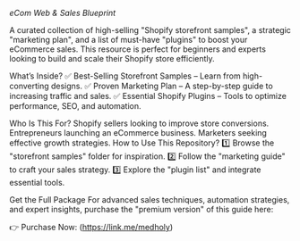 *eCom Web & Sales Blueprint*

A curated collection of high-selling "Shopify storefront samples", a strategic "marketing plan", and a list of must-have "plugins" to boost your eCommerce sales. This resource is perfect for beginners and experts looking to build and scale their Shopify store efficiently.

What’s Inside?
✅ Best-Selling Storefront Samples – Learn from high-converting designs.
✅ Proven Marketing Plan – A step-by-step guide to increasing traffic and sales.
✅ Essential Shopify Plugins – Tools to optimize performance, SEO, and automation.

Who Is This For?
Shopify sellers looking to improve store conversions.
Entrepreneurs launching an eCommerce business.
Marketers seeking effective growth strategies.
How to Use This Repository?
1️⃣ Browse the "storefront samples" folder for inspiration.
2️⃣ Follow the "marketing guide" to craft your sales strategy.
3️⃣ Explore the "plugin list" and integrate essential tools.

Get the Full Package
For advanced sales techniques, automation strategies, and expert insights, purchase the "premium version" of this guide here:

👉 Purchase Now: (https://link.me/medholy)
